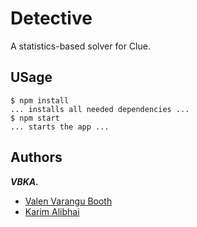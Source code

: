 # Detective

A statistics-based solver for Clue.

## USage

```
$ npm install
... installs all needed dependencies ...
$ npm start
... starts the app ...
```

## Authors

***VBKA.***

 - [Valen Varangu Booth](https://github.com/valenvb)
 - [Karim Alibhai](https://github.com/karimsa)
